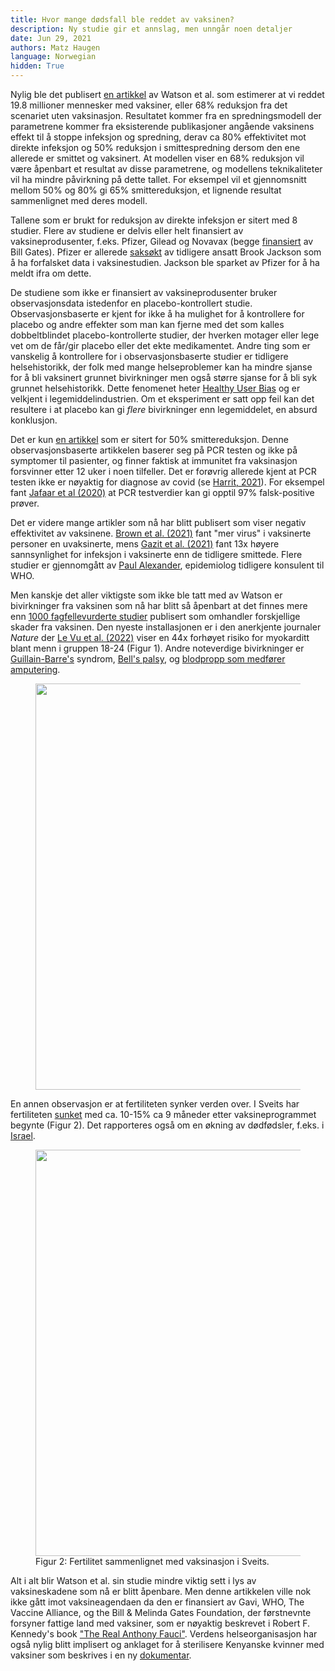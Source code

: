 ```yaml
---
title: Hvor mange dødsfall ble reddet av vaksinen? 
description: Ny studie gir et annslag, men unngår noen detaljer
date: Jun 29, 2021
authors: Matz Haugen
language: Norwegian
hidden: True
---
```


Nylig ble det publisert [en artikkel](https://www.thelancet.com/journals/laninf/article/PIIS1473-3099(22)00320-6/fulltext) av Watson et al. som estimerer at vi reddet 19.8 millioner mennesker med vaksiner, eller 68% reduksjon fra det scenariet uten vaksinasjon. Resultatet kommer fra en spredningsmodell der parametrene kommer fra eksisterende publikasjoner angående vaksinens effekt til å stoppe infeksjon og spredning, derav ca 80% effektivitet mot direkte infeksjon og 50% reduksjon i smittespredning dersom den ene allerede er smittet og vaksinert. At modellen viser en 68% reduksjon vil være åpenbart et resultat av disse parametrene, og modellens teknikaliteter vil ha mindre påvirkning på dette tallet. For eksempel vil et gjennomsnitt mellom 50% og 80% gi 65% smittereduksjon, et lignende resultat sammenlignet med deres modell.

Tallene som er brukt for reduksjon av direkte infeksjon er sitert med 8 studier. Flere av studiene er delvis eller helt finansiert av vaksineprodusenter, f.eks. Pfizer, Gilead og Novavax (begge [finansiert](https://www.causeiq.com/organizations/view_990/911663695/011be856013f829aa3c948c35c2aa163) av Bill Gates). Pfizer er allerede [saksøkt](https://childrenshealthdefense.org/defender/brook-jackson-ventavia-research-group-pfizer-covid-vaccine-trial-data/) av tidligere ansatt Brook Jackson som å ha forfalsket data i vaksinestudien. Jackson ble sparket av Pfizer for å ha meldt ifra om dette. 

De studiene som ikke er finansiert av vaksineprodusenter bruker observasjonsdata istedenfor en placebo-kontrollert studie. Observasjonsbaserte er kjent for ikke å ha mulighet for å kontrollere for placebo og andre effekter som man kan fjerne med det som kalles dobbeltblindet placebo-kontrollerte studier, der hverken motager eller lege vet om de får/gir placebo eller det ekte medikamentet. Andre ting som er vanskelig å kontrollere for i observasjonsbaserte studier er tidligere helsehistorikk, der folk med mange helseproblemer kan ha mindre sjanse for å bli vaksinert grunnet bivirkninger men også større sjanse for å bli syk grunnet helsehistorikk. Dette fenomenet heter [Healthy User Bias](http://vaccinepapers.org/healthy-user-bias-why-most-vaccine-safety-studies-are-wrong/) og er velkjent i legemiddelindustrien. Om et eksperiment er satt opp feil kan det resultere i at placebo kan gi _flere_ bivirkninger enn legemiddelet, en absurd konklusjon.

Det er kun [en artikkel](https://www.nejm.org/doi/full/10.1056/nejmoa2116597) som er sitert for 50% smittereduksjon. Denne observasjonsbaserte artikkelen baserer seg på PCR testen og ikke på symptomer til pasienter, og finner faktisk at immunitet fra vaksinasjon forsvinner etter 12 uker i noen tilfeller. Det er forøvrig allerede kjent at PCR testen ikke er nøyaktig for diagnose av covid (se [Harrit, 2021](https://off-guardian.org/2021/03/27/making-something-out-of-nothing-pcr-tests-ct-values-and-false-positives/)). For eksempel fant [Jafaar et al (2020)](https://academic.oup.com/cid/article/72/11/e921/5912603) at PCR testverdier kan gi opptil 97% falsk-positive prøver.

Det er videre mange artikler som nå har blitt publisert som viser negativ effektivitet av vaksinene. [Brown et al. (2021)](https://pubmed.ncbi.nlm.nih.gov/34351882/) fant "mer virus" i vaksinerte personer en uvaksinerte, mens [Gazit et al. (2021)](https://www.medrxiv.org/content/10.1101/2021.08.24.21262415v1.full) fant 13x høyere sannsynlighet for infeksjon i vaksinerte enn de tidligere smittede.  Flere studier er gjennomgått av [Paul Alexander](https://brownstone.org/articles/16-studies-on-vaccine-efficacy/), epidemiolog tidligere konsulent til WHO.

Men kanskje det aller viktigste som ikke ble tatt med av Watson er bivirkninger fra vaksinen som nå har blitt så åpenbart at det finnes mere enn [1000 fagfellevurderte studier](https://new.awakeningchannel.com/vax-injuries-1000-peer-reviewed-medical-papers/) publisert som omhandler forskjellige skader fra vaksinen. Den nyeste installasjonen er i den anerkjente journaler _Nature_ der [Le Vu et al. (2022)](https://www.nature.com/articles/s41467-022-31401-5) viser en 44x forhøyet risiko for myokarditt blant menn i gruppen 18-24 (Figur 1). Andre noteverdige bivirkninger er [Guillain-Barre's](https://www.sciencedirect.com/science/article/pii/S0303846721004169) syndrom, [Bell's palsy](https://www.sciencedirect.com/science/article/pii/S1473309921002735), og [blodpropp som medfører amputering](https://swprs.org/covid-vaccine-adverse-events/). 

<figure>
<img src="/vax-deaths-averted/myocarditis.png" width="650">
</figure>


En annen observasjon er at fertiliteten synker verden over. I Sveits har fertiliteten [sunket](https://swprs.org/covid-vaccines-and-fertility/) med ca. 10-15% ca 9 måneder etter vaksineprogrammet begynte (Figur 2). Det rapporteres også om en økning av dødfødsler, f.eks. i [Israel](https://swprs.org/covid-vaccination-and-pregnancy/).

<figure>
<img src="/vax-deaths-averted/fertility.png" width="650">
<figcaption> Figur 2: Fertilitet sammenlignet med vaksinasjon i Sveits. </figcaption>
</figure>


Alt i alt blir Watson et al. sin studie mindre viktig sett i lys av vaksineskadene som nå er blitt åpenbare. Men denne artikkelen ville nok ikke gått imot vaksineagendaen da den er finansiert av Gavi, WHO, The Vaccine Alliance, og the Bill & Melinda Gates Foundation, der førstnevnte forsyner fattige land med vaksiner, som er nøyaktig beskrevet i Robert F. Kennedy's book ["The Real Anthony Fauci"](https://www.amazon.com/Real-Anthony-Fauci-Democracy-Childrens/dp/1510766804/). Verdens helseorganisasjon har også nylig blitt implisert og anklaget for å sterilisere Kenyanske kvinner med vaksiner som beskrives i en ny [dokumentar](https://infertilitymovie.org/).



